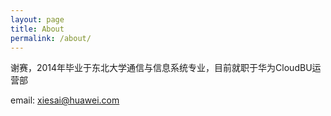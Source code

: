 ```yaml
---
layout: page
title: About
permalink: /about/
---
```


谢赛，2014年毕业于东北大学通信与信息系统专业，目前就职于华为CloudBU运营部

email: xiesai@huawei.com
